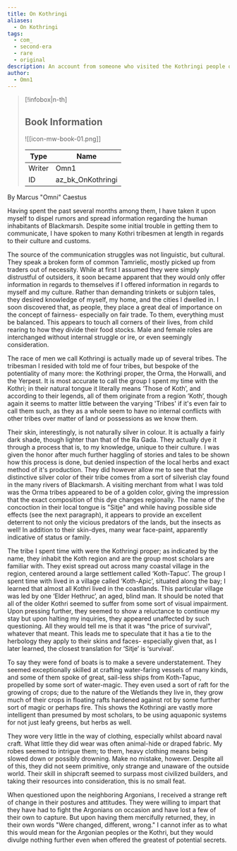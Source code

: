 ```yaml
---
title: On Kothringi
aliases:
  - On Kothringi
tags:
  - com_
  - second-era
  - rare
  - original
description: An account from someone who visited the Kothringi people of Black Marsh.
author:
  - Omn1
---
```

> [!infobox|n-th]
> 
> ## Book Information
> 
> ![[icon-mw-book-01.png]]
> 
> | Type | Name |
> | --- | --- |
> | Writer | Omn1 |
> | ID | az_bk_OnKothringi |

By Marcus "Omni" Caestus  

Having spent the past several months among them, I have taken it upon myself to dispel rumors and spread information regarding the human inhabitants of Blackmarsh. Despite some initial trouble in getting them to communicate, I have spoken to many Kothri tribesmen at length in regards to their culture and customs.  
  
The source of the communication struggles was not linguistic, but cultural. They speak a broken form of common Tamrielic, mostly picked up from traders out of necessity. While at first I assumed they were simply distrustful of outsiders, it soon became apparent that they would only offer information in regards to themselves if I offered information in regards to myself and my culture. Rather than demanding trinkets or subjorn tales, they desired knowledge of myself, my home, and the cities I dwelled in. I soon discovered that, as people, they place a great deal of importance on the concept of fairness- especially on fair trade. To them, everything must be balanced. This appears to touch all corners of their lives, from child rearing to how they divide their food stocks. Male and female roles are interchanged without internal struggle or ire, or even seemingly consideration.  
  
The race of men we call Kothringi is actually made up of several tribes. The tribesman I resided with told me of four tribes, but bespoke of the potentiality of many more: the Kothringi proper, the Orma, the Horwalli, and the Yerpest. It is most accurate to call the group I spent my time with the Kothri; in their natural tongue it literally means ‘Those of Koth’, and according to their legends, all of them originate from a region ‘Koth’, though again it seems to matter little between the varying 'Tribes' if it's even fair to call them such, as they as a whole seem to have no internal conflicts with other tribes over matter of land or possessions as we know them.  
  
Their skin, interestingly, is not naturally silver in colour. It is actually a fairly dark shade, though lighter than that of the Ra Gada. They actually dye it through a process that is, to my knowledge, unique to their culture. I was given the honor after much further haggling of stories and tales to be shown how this process is done, but denied inspection of the local herbs and exact method of it's production. They did however allow me to see that the distinctive silver color of their tribe comes from a sort of silverish clay found in the many rivers of Blackmarsh. A visiting merchant from what I was told was the Orma tribes appeared to be of a golden color, giving the impression that the exact composition of this dye changes regionally. The name of the concoction in their local tongue is "Sitje" and while having possible side effects (see the next paragraph), it appears to provide an excellent deterrent to not only the vicious predators of the lands, but the insects as well! In addition to their skin-dyes, many wear face-paint, apparently indicative of status or family.  
  
The tribe I spent time with were the Kothringi proper; as indicated by the name, they inhabit the Koth region and are the group most scholars are familiar with. They exist spread out across many coastal village in the region, centered around a large settlement called ‘Koth-Tapuc’. The group I spent time with lived in a village called ‘Koth-Apic’, situated along the bay; I learned that almost all Kothri lived in the coastlands. This particular village was led by one ‘Elder Hethruc’, an aged, blind man. It should be noted that all of the older Kothri seemed to suffer from some sort of visual impairment. Upon pressing further, they seemed to show a reluctance to continue my stay but upon halting my inquiries, they appeared unaffected by such questioning. All they would tell me is that it was "the price of survival", whatever that meant. This leads me to speculate that it has a tie to the herbology they apply to their skins and faces- especially given that, as I later learned, the closest translation for ‘Sitje’ is ‘survival’.  
  
To say they were fond of boats is to make a severe understatement. They seemed exceptionally skilled at crafting water-faring vessels of many kinds, and some of them spoke of great, sail-less ships from Koth-Tapuc, propelled by some sort of water-magic. They even used a sort of raft for the growing of crops; due to the nature of the Wetlands they live in, they grow much of their crops in floating rafts hardened against rot by some further sort of magic or perhaps fire. This shows the Kothringi are vastly more intelligent than presumed by most scholars, to be using aquaponic systems for not just leafy greens, but herbs as well.  
  
They wore very little in the way of clothing, especially whilst aboard naval craft. What little they did wear was often animal-hide or draped fabric. My robes seemed to intrigue them; to them, heavy clothing means being slowed down or possibly drowning. Make no mistake, however. Despite all of this, they did not seem primitive, only strange and unaware of the outside world. Their skill in shipcraft seemed to surpass most civilized builders, and taking their resources into consideration, this is no small feat.  
  
When questioned upon the neighboring Argonians, I received a strange reft of change in their postures and attitudes. They were willing to impart that they have had to fight the Argonians on occasion and have lost a few of their own to capture. But upon having them mercifully returned, they, in their own words "Were changed, different, wrong." I cannot infer as to what this would mean for the Argonian peoples or the Kothri, but they would divulge nothing further even when offered the greatest of potential secrets.